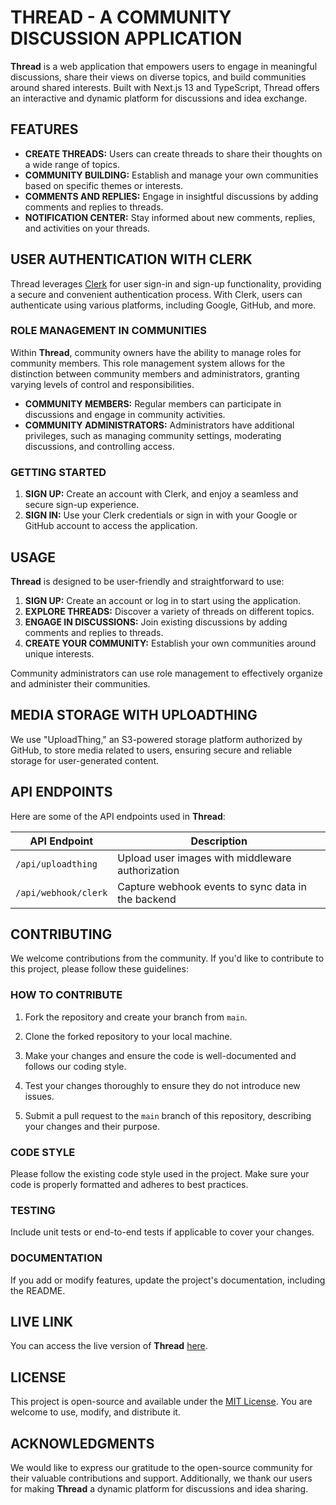 # THREAD - A COMMUNITY DISCUSSION APPLICATION

**Thread** is a web application that empowers users to engage in meaningful discussions, share their views on diverse topics, and build communities around shared interests. Built with Next.js 13 and TypeScript, Thread offers an interactive and dynamic platform for discussions and idea exchange.

## FEATURES

- **CREATE THREADS:** Users can create threads to share their thoughts on a wide range of topics.
- **COMMUNITY BUILDING:** Establish and manage your own communities based on specific themes or interests.
- **COMMENTS AND REPLIES:** Engage in insightful discussions by adding comments and replies to threads.
- **NOTIFICATION CENTER:** Stay informed about new comments, replies, and activities on your threads.

## USER AUTHENTICATION WITH CLERK

Thread leverages [Clerk](https://clerk.dev/) for user sign-in and sign-up functionality, providing a secure and convenient authentication process. With Clerk, users can authenticate using various platforms, including Google, GitHub, and more.

### ROLE MANAGEMENT IN COMMUNITIES

Within **Thread**, community owners have the ability to manage roles for community members. This role management system allows for the distinction between community members and administrators, granting varying levels of control and responsibilities.

- **COMMUNITY MEMBERS:** Regular members can participate in discussions and engage in community activities.
- **COMMUNITY ADMINISTRATORS:** Administrators have additional privileges, such as managing community settings, moderating discussions, and controlling access.

### GETTING STARTED

1. **SIGN UP:** Create an account with Clerk, and enjoy a seamless and secure sign-up experience.
2. **SIGN IN:** Use your Clerk credentials or sign in with your Google or GitHub account to access the application.

## USAGE

**Thread** is designed to be user-friendly and straightforward to use:

1. **SIGN UP:** Create an account or log in to start using the application.
2. **EXPLORE THREADS:** Discover a variety of threads on different topics.
3. **ENGAGE IN DISCUSSIONS:** Join existing discussions by adding comments and replies to threads.
4. **CREATE YOUR COMMUNITY:** Establish your own communities around unique interests.

Community administrators can use role management to effectively organize and administer their communities.

## MEDIA STORAGE WITH UPLOADTHING

We use "UploadThing," an S3-powered storage platform authorized by GitHub, to store media related to users, ensuring secure and reliable storage for user-generated content.

## API ENDPOINTS

Here are some of the API endpoints used in **Thread**:

| API Endpoint         | Description                                             |
|----------------------|---------------------------------------------------------|
| `/api/uploadthing`   | Upload user images with middleware authorization         |
| `/api/webhook/clerk` | Capture webhook events to sync data in the backend      |

## CONTRIBUTING

We welcome contributions from the community. If you'd like to contribute to this project, please follow these guidelines:

### HOW TO CONTRIBUTE

1. Fork the repository and create your branch from `main`.

2. Clone the forked repository to your local machine.

3. Make your changes and ensure the code is well-documented and follows our coding style.

4. Test your changes thoroughly to ensure they do not introduce new issues.

5. Submit a pull request to the `main` branch of this repository, describing your changes and their purpose.

### CODE STYLE

Please follow the existing code style used in the project. Make sure your code is properly formatted and adheres to best practices.

### TESTING

Include unit tests or end-to-end tests if applicable to cover your changes.

### DOCUMENTATION

If you add or modify features, update the project's documentation, including the README.

## LIVE LINK

You can access the live version of **Thread** [here](https://thread-app-plum.vercel.app/).

## LICENSE

This project is open-source and available under the [MIT License](LICENSE). You are welcome to use, modify, and distribute it.

## ACKNOWLEDGMENTS

We would like to express our gratitude to the open-source community for their valuable contributions and support. Additionally, we thank our users for making **Thread** a dynamic platform for discussions and idea sharing.
